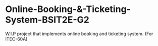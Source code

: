 # Online-Booking-&-Ticketing-System-BSIT2E-G2
W.I.P project that implements online booking and ticketing system. (For ITEC-60A)

